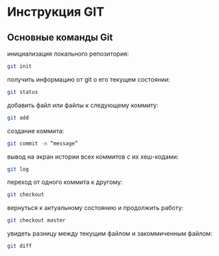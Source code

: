 # Инструкция GIT
## Основные команды Git

инициализация локального репозитория:
```sh
git init
```
получить информацию от git о его текущем состоянии:
```sh
git status
```
добавить файл или файлы к следующему коммиту:
```sh 
git add 
```
создание коммита:
```sh
git commit -m “message”
```
вывод на экран истории всех коммитов с их хеш-кодами:
```sh
git log
```
переход от одного коммита к другому:
```sh
git checkout
```
вернуться к актуальному состоянию и продолжить работу:
```sh
git checkout master
```
увидеть разницу между текущим файлом и закоммиченным файлом:
```sh
git diff
```